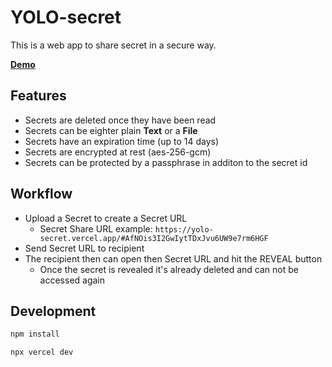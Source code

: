 # YOLO-secret
This is a web app to share secret in a secure way.

**[Demo](https://yolo-secret.vercel.app/)**

## Features
- Secrets are deleted once they have been read
- Secrets can be eighter plain **Text** or a **File**
- Secrets have an expiration time (up to 14 days)
- Secrets are encrypted at rest (aes-256-gcm)
- Secrets can be protected by a passphrase in additon to the secret id

## Workflow
- Upload a Secret to create a Secret URL
    - Secret Share URL example: `https://yolo-secret.vercel.app/#AfNOis3I2GwIytTDxJvu6UW9e7rm6HGF` 
- Send Secret URL to recipient
- The recipient then can open then Secret URL and hit the REVEAL button
    - Once the secret is revealed it's already deleted and can not be accessed again  

## Development

```sh
npm install

npx vercel dev
```

